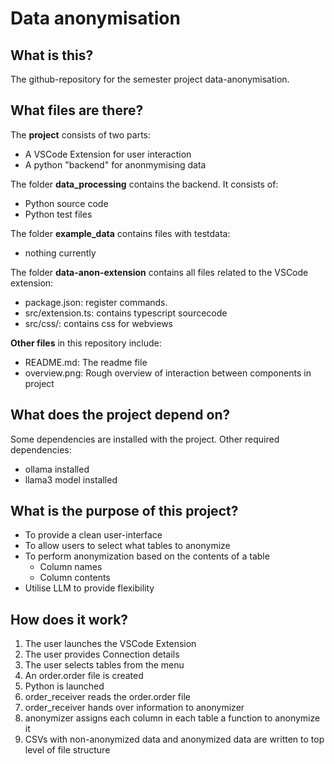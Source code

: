 # Data anonymisation

##  What is this?
The github-repository for the semester project data-anonymisation.

## What files are there?
The **project** consists of two parts:
+ A VSCode Extension for user interaction
+ A python "backend" for anonmymising data

The folder **data_processing** contains the backend. It consists of:
+ Python source code
+ Python test files

The folder **example_data** contains files with testdata:
+ nothing currently

The folder **data-anon-extension** contains all files related to the VSCode extension:
+ package.json: register commands.
+ src/extension.ts: contains typescript sourcecode
+ src/css/: contains css for webviews

**Other files** in this repository include:
+ README.md: The readme file
+ overview.png: Rough overview of interaction between components in project

## What does the project depend on?
Some dependencies are installed with the project.
Other required dependencies:
+ ollama installed
+ llama3 model installed

## What is the purpose of this project?
+ To provide a clean user-interface
+ To allow users to select what tables to anonymize
+ To perform anonymization based on the contents of a table
	+ Column names
	+ Column contents
+ Utilise LLM to provide flexibility

## How does it work?
1. The user launches the VSCode Extension
2. The user provides Connection details
3. The user selects tables from the menu
4. An order.order file is created
5. Python is launched
6. order_receiver reads the order.order file
7. order_receiver hands over information to anonymizer
8. anonymizer assigns each column in each table a function to anonymize it
9. CSVs with non-anonymized data and anonymized data are written to top level of file structure
